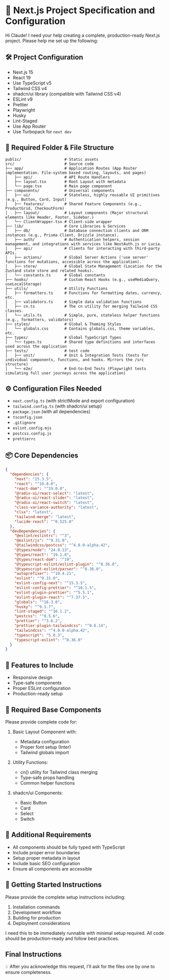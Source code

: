 # 🚀 Next.js Project Specification and Configuration

Hi Claude! I need your help creating a complete, production-ready Next.js project. Please help me set up the following:

## 🛠️ Project Configuration

- Next.js 15
- React 19
- Use TypeScript v5
- Tailwind CSS v4
- shadcn/ui library (compatible with Tailwind CSS v4)
- ESLint v9
- Prettier
- Playwright
- Husky
- Lint-Staged
- Use App Router
- Use Turbopack for `next dev`

## 📁 Required Folder & File Structure

```
public/                   # Static assets
src/                      # Source code
├── app/                  # Application Routes (App Router implementation. File-system based routing, layouts, and pages)
│   ├── api/              # API Route Handlers
│   ├── layout.tsx        # Root Layout with metadata
│   └── page.tsx          # Main page component
├── components/           # Universal components
│   ├── ui/               # Stateless, highly reusable UI primitives (e.g., Button, Card, Input)
│   ├── features/         # Shared Feature Components (e.g., ProductGrid, CheckoutForm)
│   ├── layout/           # Layout components (Major structural elements like Header, Footer, Sidebar.)
│   └── ClientWrapper.tsx # Client-side wrapper
├── lib/                  # Core Libraries & Services
│   ├── db/               # Database connection clients and ORM instances (e.g., Prisma Client, Drizzle instance).
│   ├── auth/             # Authentication helpers, session management, and integrations with services like NextAuth.js or Lucia.
│   ├── api/              # Clients for interacting with third-party APIs.
│   ├── actions/          # Global Server Actions ('use server' functions for mutations, accessible across the application).
│   ├── store/            # Global State Management (Location for the Zustand state store and related hooks).
│   └── constants.ts      # Global constants
├── hooks/                # Custom React Hooks (e.g., useMediaQuery, useLocalStorage)
├── utils/                # Utility Functions
│   ├── formatters.ts     # Functions for formatting dates, currency, etc.
│   ├── validators.ts     # Simple data validation functions
│   ├── cn.ts             # The cn utility for merging Tailwind CSS classes.
│   └── utils.ts          # Simple, pure, stateless helper functions (e.g., formatters, validators)
├── styles/               # Global & Theming Styles
│   └── globals.css       # Contains globals.css, theme variables, etc.
├── types/                # Global TypeScript Types
│   └── types.ts          # Shared type definitions and interfaces used across the application
├── tests/                # test code
│   ├── unit/             # Unit & Integration Tests (tests for individual components, functions, and hooks. Mirrors the /src structure)
│   └── e2e/              # End-to-End Tests (Playwright tests simulating full user journeys across the application)
```

## ⚙️ Configuration Files Needed

- `next.config.ts` (with strictMode and export configuration)
- `tailwind.config.ts` (with shadcn/ui setup)
- `package.json` (with all dependencies)
- `tsconfig.json`
- `.gitignore`
- `eslint.config.mjs`
- `postcss.config.js`
- `prettierrc`

## 📦 Core Dependencies

```json
{
  "dependencies": {
    "next": "15.3.5",
    "react": "^19.0.0",
    "react-dom": "^19.0.0",
    "@radix-ui/react-select": "latest",
    "@radix-ui/react-slider": "latest",
    "@radix-ui/react-switch": "latest",
    "class-variance-authority": "latest",
    "clsx": "latest",
    "tailwind-merge": "latest",
    "lucide-react": "^0.525.0"
  },
  "devDependencies": {
    "@eslint/eslintrc": "^3",
    "@eslint/js": "^9.31.0",
    "@tailwindcss/postcss": "^4.0.0-alpha.42",
    "@types/node": "24.0.13",
    "@types/react": "19.1.8",
    "@types/react-dom": "^19",
    "@typescript-eslint/eslint-plugin": "^8.36.0",
    "@typescript-eslint/parser": "^8.36.0",
    "autoprefixer": "^10.4.21",
    "eslint": "^9.31.0",
    "eslint-config-next": "^15.3.5",
    "eslint-config-prettier": "^10.1.5",
    "eslint-plugin-prettier": "^5.5.1",
    "eslint-plugin-react": "^7.37.5",
    "globals": "^16.3.0",
    "husky": "^9.1.7",
    "lint-staged": "^16.1.2",
    "postcss": "^8.5.6",
    "prettier": "^3.6.2",
    "prettier-plugin-tailwindcss": "^0.6.14",
    "tailwindcss": "^4.0.0-alpha.42",
    "typescript": "5.8.3",
    "typescript-eslint": "^8.36.0"
  }
}
```

## 🎨 Features to Include

- Responsive design
- Type-safe components
- Proper ESLint configuration
- Production-ready setup

## 🔧 Required Base Components

Please provide complete code for:

1. Basic Layout Component with:
   - Metadata configuration
   - Proper font setup (Inter)
   - Tailwind globals import

2. Utility Functions:
   - cn() utility for Tailwind class merging
   - Type-safe props handling
   - Common helper functions

3. shadcn/ui Components:
   - Basic Button
   - Card
   - Select
   - Switch

## 📝 Additional Requirements

- All components should be fully typed with TypeScript
- Include proper error boundaries
- Setup proper metadata in layout
- Include basic SEO configuration
- Ensure all components are accessible

## 🚦 Getting Started Instructions

Please provide the complete setup instructions including:

1. Installation commands
2. Development workflow
3. Building for production
4. Deployment considerations

I need this to be immediately runnable with minimal setup required. All code should be production-ready and follow best practices.

## Final Instructions

💡 After you acknowledge this request, I'll ask for the files one by one to ensure completeness.
